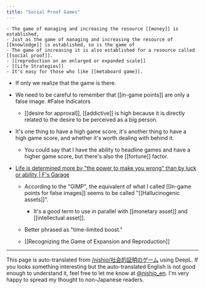 ```yaml
---
title: "Social Proof Games"
---
```


    - The game of managing and increasing the resource [[money]] is established,
    - Just as the game of managing and increasing the resource of [[knowledge]] is established, so is the game of
    - The game of increasing it is also established for a resource called [[social proof]].
    - [[reproduction on an enlarged or expanded scale]]
    - [[Life Strategies]]
    - It's easy for those who like [[metaboard game]].
- If only we realize that the game is there.
- We need to be careful to remember that [[in-game points]] are only a false image. #False Indicators
    - [[desire for approval]], [[addictive]] is high because it is directly related to the desire to be perceived as a big person.
- It's one thing to have a high game score, it's another thing to have a high game score, and whether it's worth dealing with behind it.
    - You could say that I have the ability to headline games and have a higher game score, but there's also the [[fortune]] factor.

- [Life is determined more by "the power to make you wrong" than by luck or ability | F's Garage](https://f-shin.net/fsgarage/6577)
    - According to the "GIMP", the equivalent of what I called [[In-game points for false images]] seems to be called "[[Hallucinogenic assets]]".
        - It's a good term to use in parallel with [[monetary asset]] and [[intellectual asset]].
    - Better phrased as "time-limited boost."

    - [[Recognizing the Game of Expansion and Reproduction]]

---
This page is auto-translated from [/nishio/社会的証明のゲーム](https://scrapbox.io/nishio/社会的証明のゲーム) using DeepL. If you looks something interesting but the auto-translated English is not good enough to understand it, feel free to let me know at [@nishio_en](https://twitter.com/nishio_en). I'm very happy to spread my thought to non-Japanese readers.
